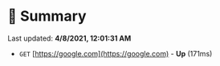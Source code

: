 # 📖 Summary
Last updated: **4/8/2021, 12:01:31 AM**

- `GET` [https://google.com](https://google.com) - **Up** (171ms)
